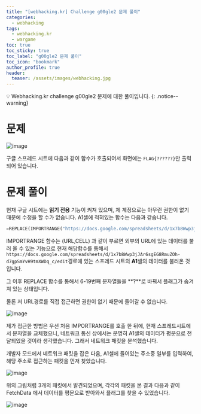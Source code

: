 ```yaml
---
title: "[webhacking.kr] Challenge g00gle2 문제 풀이"
categories:
  - webhacking
tags:
  - webhacking.kr
  - wargame
toc: true
toc_sticky: true
toc_label: "g00gle2 문제 풀이"
toc_icon: "bookmark"
author_profile: true
header:
  teaser: /assets/images/webhacking.jpg
---
```


💡 Webhacking.kr challenge g00gle2 문제에 대한 풀이입니다.
{: .notice--warning}

# 문제
  ![image](https://user-images.githubusercontent.com/33647663/152630424-281e44ad-4495-4aed-90fb-0d11350cc626.png)

  구글 스프레드 시트에 다음과 같이 함수가 호출되어서 화면에는 ```FLAG{??????}```만 출력되어 있습니다.


# 문제 풀이
  현재 구글 시트에는 **읽기 전용** 기능이 켜져 있으며, 제 계정으로는 아무런 권한이 없기 때문에 수정을 할 수가 없습니다. A1셀에 적혀있는 함수는 다음과 같습니다.

  ```python
  =REPLACE(IMPORTRANGE("https://docs.google.com/spreadsheets/d/1x7b8Wwp3jJAr6sgEG8RmuZOh-d7gpSmYvH9tmXWDq_c/edit","A1"),6,19,REPT("?",19-6))
  ```

  IMPORTRANGE 함수는 (URL,CELL) 과 같이 부르면 외부의 URL에 있는 데이터를 불러 올 수 있는 기능으로 현재 해당함수를 통해서 ```https://docs.google.com/spreadsheets/d/1x7b8Wwp3jJAr6sgEG8RmuZOh-d7gpSmYvH9tmXWDq_c/edit```경로에 있는 스프레드 시트의 **A1**셀의 데이터를 불러온 것입니다. 

  그 이후 REPLACE 함수를 통해서 6-19번째 문자열들을 **?**로 바꿔서 플래그가 숨겨져 있는 상태입니다.

  물론 저 URL경로를 직접 접근하면 권한이 없기 때문에 들어갈 수 없습니다.

  ![image](https://user-images.githubusercontent.com/33647663/152630527-a8faf26e-2dad-43d8-9491-81741db6eba9.png)

  제가 접근한 방법은 우선 처음 IMPORTRANGE를 호출 한 뒤에, 현재 스프레드시트에서 문자열을 교체했으니, 네트워크 통신 상에서는 분명히 A1셀의 데이터가 평문으로 전달되었을 것이라 생각했습니다. 그래서 네트워크 패킷을 분석했습니다.

  개발자 모드에서 네트워크 패킷을 잡은 다음, A1셀에 들어있는 주소중 일부를 입력하여, 해당 주소로 접근하는 패킷을 먼저 찾았습니다.

  ![image](https://user-images.githubusercontent.com/33647663/152631279-936a75ac-b76d-473a-b7aa-63b19b1eea40.png)

  위의 그림처럼 3개의 패킷에서 발견되었으며, 각각의 패킷을 본 결과 다음과 같이 FetchData 에서 데이터를 평문으로 받아와서 플래그를 찾을 수 있었습니다.

  ![image](https://user-images.githubusercontent.com/33647663/152631323-ee20764c-01ac-429b-b8d7-39cf01dd3603.png)






  